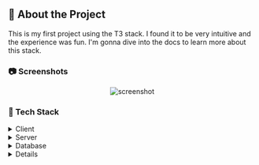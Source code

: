 <!-- About the Project -->
## :star2: About the Project

This is my first project using the T3 stack. I found it to be very intuitive and the experience was fun. I'm gonna dive into the docs to learn more about this stack.

<!-- Screenshots -->
### :camera: Screenshots

<div align="center">
  <img src="https://i2.paste.pics/HRS76.png?trs=462b4d91183ee36de6f0615703e04876e684876226435ddc302bb925629b67b1" alt="screenshot" />
</div>

<!-- TechStack -->
### :space_invader: Tech Stack

<details>
  <summary>Client</summary>
  <ul>
    <li><a href="https://www.typescriptlang.org/">Typescript</a></li>
    <li><a href="https://nextjs.org/">Next.js</a></li>
    <li><a href="https://reactjs.org/">React.js</a></li>
    <li><a href="https://tailwindcss.com/">TailwindCSS</a></li>
  </ul>
</details>

<details>
  <summary>Server</summary>
  <ul>
    <li><a href="https://www.typescriptlang.org/">Typescript</a></li>
    <li><a href="https://trpc.io/">Trpc</a></li>
    <li><a href="https://next-auth.js.org/">NextAuth</a></li>
    <li><a href="https://www.prisma.io/">Prisma</a></li>
  </ul>
</details>

<details>
<summary>Database</summary>
  <ul>
    <li><a href="https://www.postgresql.org/">PostgreSQL</a></li>
  </ul>
</details>

<details>

<!-- Features -->
### :dart: Features

- Place predictions about the future
- Change themes
- View other users predictions

<!-- Env Variables -->
### :key: Environment Variables

To run this project, you will need to add the following environment variables to your .env file

`DATABASE_URL`

`NEXTAUTH_SECRET`

`NEXTAUTH_URL`

`DISCORD_CLIENT_ID`

`DISCORD_CLIENT_SECRET`

`TWITCH_CLIENT_ID`

`TWITCH_CLIENT_SECRET`

<!-- Run Locally -->
### :running: Run Locally

Clone the project

```bash
  git clone https://github.com/JakubGluszek/augur.git
```

Go to the project directory

```bash
  cd augur
```

Install dependencies

```bash
  npm install
```

Start the server

```bash
  npm run dev
```

<!-- Roadmap -->
## :compass: Roadmap

- [ ] Sort predictions

<!-- Contributing -->
## :wave: Contributing

<a href="https://github.com/JakubGluszek/augur/graphs/contributors">
  <img src="https://contrib.rocks/image?repo=JakubGluszek/augur" />
</a>

Contributions are always welcome!

<!-- Contact -->
## :handshake: Contact

Jakub Gluszek - [@twitter_handle](https://twitter.com/twitter_handle) - email@email_client.com

Project Link: [https://github.com/JakubGluszek/augur](https://github.com/JakubGluszek/augur)

<!-- Acknowledgments -->
## :gem: Acknowledgements

- [Readme Template](https://github.com/Louis3797/awesome-readme-template)

